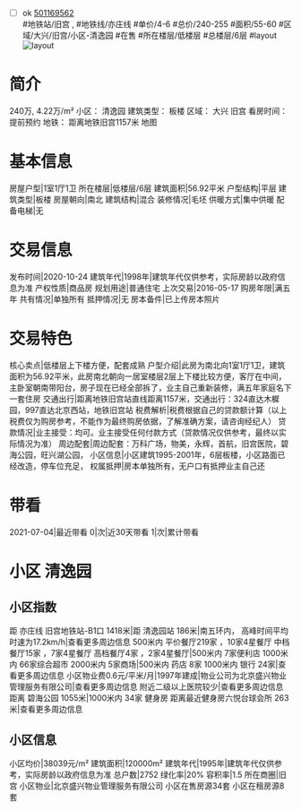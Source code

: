 - [ ] ok [501169562](https://bj.5i5j.com/ershoufang/501169562.html)  
 #地铁站/旧宫 ,  #地铁线/亦庄线
#单价/4-6 #总价/240-255 #面积/55-60   #区域/大兴/旧宫/小区-清逸园 #在售 #所在楼层/低楼层 #总楼层/6层 #layout 
![layout](http://image2a.5i5j.com/bdir/layout/275f0149ad3049faa7080b617617ff25.jpg_P5.jpg) 
# 简介 
 240万,  4.22万/m² 
小区： 清逸园
建筑类型： 板楼
区域： 大兴 旧宫
看房时间： 提前预约
地铁： 距离地铁旧宫1157米 地图
# 基本信息 
 房屋户型|1室1厅1卫
所在楼层|低楼层/6层
建筑面积|56.92平米
户型结构|平层
建筑类型|板楼
房屋朝向|南北
建筑结构|混合
装修情况|毛坯
供暖方式|集中供暖
配备电梯|无
# 交易信息 
 发布时间|2020-10-24
建筑年代|1998年|建筑年代仅供参考，实际房龄以政府信息为准
产权性质|商品房
规划用途|普通住宅
上次交易|2016-05-17
购房年限|满五年
共有情况|单独所有
抵押情况|无
房本备件|已上传房本照片
# 交易特色 
 核心卖点|低楼层上下楼方便，配套成熟
户型介绍|此房为南北向1室1厅1卫，建筑面积为56.92平米，此房南北朝向一居室楼层2层上下楼比较方便，客厅在中间，主卧室朝南带阳台，房子现在已经全部拆了，业主自己重新装修，满五年家庭名下一套住房
交通出行|距离地铁旧宫站直线距离1157米，交通出行：324直达木樨园，997直达北京西站，地铁旧宫站
税费解析|税费根据自己的贷款额计算（以上税费仅为购房参考，不能作为最终购房依据，了解准确方案，请咨询经纪人）
贷款情况|业主接受：均可。业主接受任何付款方式（贷款情况仅供参考，最终以实际情况为准）
周边配套|周边配套：万科广场，物美，永辉，首航，旧宫医院，碧海公园，旺兴湖公园，
小区信息|小区建筑1995-2001年，6层板楼，小区路面已经改造，停车位充足，
权属抵押|房本单独所有，无户口有抵押业主自己还
# 带看 
 2021-07-04|最近带看	 0|次|近30天带看	 1|次|累计带看
# 小区 清逸园
## 小区指数 
 距 亦庄线 旧宫地铁站-B1口 1418米|距 清逸园站 186米|南五环内， 高峰时间平均时速为17.2km/h|查看更多周边信息
500米内 平价餐厅219家 ，10家4星餐厅
中档餐厅15家 ，7家4星餐厅
高档餐厅4家 ，2家4星餐厅|500米内 7家便利店
1000米内 66家综合超市
2000米内 5家商场|500米内 药店 8家
1000米内 银行 24家|查看更多周边信息
小区物业费0.6元/平米/月|1997年建成|物业公司为北京盛兴物业管理服务有限公司|查看更多周边信息
附近二级以上医院较少|查看更多周边信息
距离 碧海公园 1055米|1000米内 34家 健身房
距离最近健身房六悦台球会所 263米|查看更多周边信息
## 小区信息 
 小区均价|38039元/m²
建筑面积|120000m²
建筑年代|1995年|建筑年代仅供参考，实际房龄以政府信息为准
总户数|2752
绿化率|20%
容积率|1.5
所在商圈|旧宫
小区物业|北京盛兴物业管理服务有限公司
小区在售房源34套
小区在租房源8套
